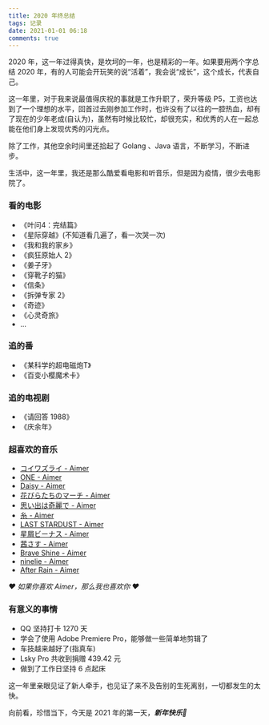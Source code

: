 ```yaml
---
title: 2020 年终总结
tags: 记录
date: 2021-01-01 06:18
comments: true
---
```


2020 年，这一年过得真快，是坎坷的一年，也是精彩的一年。如果要用两个字总结 2020 年，有的人可能会开玩笑的说“活着”，我会说“成长”，这个成长，代表自己。

这一年里，对于我来说最值得庆祝的事就是工作升职了，荣升等级 P5，工资也达到了一个理想的水平，回首过去刚参加工作时，也许没有了以往的一腔热血，却有了现在的少年老成(自认为)，虽然有时候比较忙，却很充实，和优秀的人在一起总能在他们身上发现优秀的闪光点。

除了工作，其他空余时间里还拾起了 Golang 、Java 语言，不断学习，不断进步。

生活中，这一年里，我还是那么酷爱看电影和听音乐，但是因为疫情，很少去电影院了。

### 看的电影

- 《叶问4：完结篇》
- 《星际穿越》(不知道看几遍了，看一次哭一次)
- 《我和我的家乡》
- 《疯狂原始人 2》
- 《姜子牙》
- 《穿靴子的猫》
- 《信条》
- 《拆弹专家 2》
- 《奇迹》
- 《心灵奇旅》
- ...

### 追的番

- 《某科学的超电磁炮T》
- 《百变小樱魔术卡》

### 追的电视剧

- 《请回答 1988》
- 《庆余年》

### 超喜欢的音乐

- [コイワズライ - Aimer](https://music.163.com/#/song?id=1357775528)
- [ONE - Aimer](https://music.163.com/#/song?id=514774419)
- [Daisy - Aimer](https://music.163.com/#/song?id=1383736734)
- [花びらたちのマーチ - Aimer](https://music.163.com/#/song?id=1338264578)
- [思い出は奇麗で - Aimer](https://music.163.com/#/song?id=1297747304)
- [糸 - Aimer](https://music.163.com/#/song?id=514765413)
- [LAST STARDUST - Aimer](https://music.163.com/#/song?id=33418857)
- [星屑ビーナス - Aimer](https://music.163.com/#/song?id=476081899)
- [茜さす - Aimer](https://music.163.com/#/song?id=441116287)
- [Brave Shine - Aimer](https://music.163.com/#/song?id=32358691)
- [ninelie - Aimer](https://music.163.com/#/song?id=409872504)
- [After Rain - Aimer](https://music.163.com/#/song?id=27979413)

*❤ 如果你喜欢 Aimer，那么我也喜欢你 ❤*

### 有意义的事情

- QQ 坚持打卡 1270 天
- 学会了使用 Adobe Premiere Pro，能够做一些简单地剪辑了
- 车技越来越好了(指真车)
- Lsky Pro 共收到捐赠 439.42 元
- 做到了工作日坚持 6 点起床

这一年里亲眼见证了新人牵手，也见证了来不及告别的生死离别，一切都发生的太快。

向前看，珍惜当下，今天是 2021 年的第一天，***新年快乐🏮***